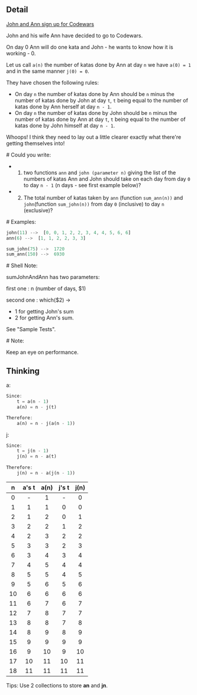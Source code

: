 ## Detail

[John and Ann sign up for Codewars](https://www.codewars.com/kata/john-and-ann-sign-up-for-codewars/train/rust)

John and his wife Ann have decided to go to Codewars. 

On day 0 Ann will do one kata and John - he wants to know how it is working - 0.

Let us call `a(n)` the number of katas done by Ann at day `n` we have `a(0) = 1` and in the same manner `j(0) = 0`.

They have chosen the following rules:

- On day `n` the number of katas done by Ann should be `n` minus the number of katas done by John at day `t`, `t` being equal to the number of katas done by Ann herself at day `n - 1`.
- On day `n` the number of katas done by John should be `n` minus the number of katas done by Ann at day `t`, `t` being equal to the number of katas done by John himself at day `n - 1`.

Whoops! I think they need to lay out a little clearer exactly what there're getting themselves into!

\# Could you write:

- 1) two functions `ann` and `john (parameter n)` giving the list of the numbers of katas Ann and John should take on each day from day `0` to day `n - 1` (n days - see first example below)? 
- 2) The total number of katas taken by `ann` (function `sum_ann(n))` and `john`(function `sum_john(n))` from day `0` (inclusive) to day `n` (exclusive)? 

\# Examples:

```rust
john(11) -->  [0, 0, 1, 2, 2, 3, 4, 4, 5, 6, 6]
ann(6) -->  [1, 1, 2, 2, 3, 3]

sum_john(75) -->  1720
sum_ann(150) -->  6930
```

\# Shell Note:

sumJohnAndAnn has two parameters:

first one : n (number of days, $1)

second one : which($2) ->

- 1 for getting John's sum
- 2 for getting Ann's sum.

See "Sample Tests".

\# Note:

Keep an eye on performance.

## Thinking

a:

```rust
Since:
    t = a(n - 1)
    a(n) = n - j(t)

Therefore:
    a(n) = n - j(a(n - 1))
```

j:

```rust
Since:
    t = j(n - 1)
    j(n) = n - a(t)
    
Therefore:
    j(n) = n - a(j(n - 1))
```

|  n   | a's t | a(n) | j's t | j(n) |
| :--: | :---: | :--: | :---: | :--: |
|  0   |   -   |  1   |   -   |  0   |
|  1   |   1   |  1   |   0   |  0   |
|  2   |   1   |  2   |   0   |  1   |
|  3   |   2   |  2   |   1   |  2   |
|  4   |   2   |  3   |   2   |  2   |
|  5   |   3   |  3   |   2   |  3   |
|  6   |   3   |  4   |   3   |  4   |
|  7   |   4   |  5   |   4   |  4   |
|  8   |   5   |  5   |   4   |  5   |
|  9   |   5   |  6   |   5   |  6   |
|  10  |   6   |  6   |   6   |  6   |
|  11  |   6   |  7   |   6   |  7   |
|  12  |   7   |  8   |   7   |  7   |
|  13  |   8   |  8   |   7   |  8   |
|  14  |   8   |  9   |   8   |  9   |
|  15  |   9   |  9   |   9   |  9   |
|  16  |   9   |  10  |   9   |  10  |
|  17  |  10   |  11  |  10   |  11  |
|  18  |  11   |  11  |  11   |  11  |

Tips: Use 2 collections to store **an** and **jn**.